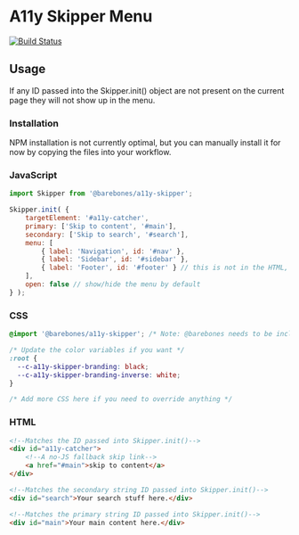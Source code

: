 # A11y Skipper Menu

[![Build Status][cli-img]][cli-url]

## Usage

If any ID passed into the Skipper.init() object are not present on the current page
they will not show up in the menu.

### Installation
NPM installation is not currently optimal, but you can manually install it for now by copying the files into your workflow.

<!--
```bash
npm install @barebones/a11y-skipper --save
```
-->
### JavaScript

```javascript
import Skipper from '@barebones/a11y-skipper';

Skipper.init( {
	targetElement: '#a11y-catcher',
	primary: ['Skip to content', '#main'],
	secondary: ['Skip to search', '#search'],
	menu: [
		{ label: 'Navigation', id: '#nav' },
		{ label: 'Sidebar', id: '#sidebar' },
		{ label: 'Footer', id: '#footer' } // this is not in the HTML, so it won't show up
	],
	open: false // show/hide the menu by default
} );
```

### CSS

```css
@import '@barebones/a11y-skipper'; /* Note: @barebones needs to be included in the build to polyfill Class and template literals */

/* Update the color variables if you want */
:root {
  --c-a11y-skipper-branding: black;
  --c-a11y-skipper-branding-inverse: white;
}

/* Add more CSS here if you need to override anything */
```

### HTML
```html
<!--Matches the ID passed into Skipper.init()-->
<div id="a11y-catcher">
	<!--A no-JS fallback skip link-->
	<a href="#main">skip to content</a>
</div>

<!--Matches the secondary string ID passed into Skipper.init()-->
<div id="search">Your search stuff here.</div>

<!--Matches the primary string ID passed into Skipper.init()-->
<div id="main">Your main content here.</div>
```

[cli-img]: https://travis-ci.org/timwright12/barebones-a11y-skipper.svg?branch=master
[cli-url]: https://travis-ci.org/timwright12/barebones-a11y-skipper
